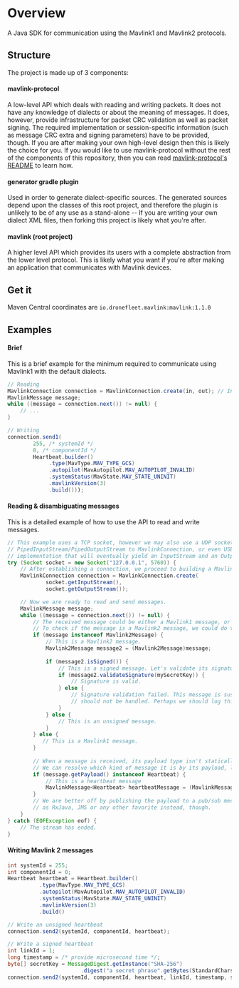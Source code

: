 # Overview
A Java SDK for communication using the Mavlink1 and Mavlink2 protocols.

## Structure

The project is made up of 3 components:
#### mavlink-protocol
A low-level API which deals with reading and writing packets. It does not have any
knowledge of dialects or about the meaning of messages. It does, however, provide infrastructure
for packet CRC validation as well as packet signing. The required implementation or 
session-specific information (such as message CRC extra and signing parameters) have to be 
provided, though. If you are after making your own high-level design then this is likely the 
choice for you. If you would like to use mavlink-protocol without the rest of the components of 
this repository, then you can read [mavlink-protocol's README](https://github.com/dronefleet/mavlink/tree/master/mavlink-protocol)
to learn how.

#### generator gradle plugin
Used in order to generate dialect-specific sources. The generated sources depend upon the
classes of this root project, and therefore the plugin is unlikely to be of any use as a 
stand-alone -- If you are writing your own dialect XML files, then forking this project
is likely what you're after.

#### mavlink (root project)
A higher level API which provides its users with a complete abstraction from the lower level 
protocol. This is likely what you want if you're after making an application that communicates
with Mavlink devices.

## Get it

Maven Central coordinates are `io.dronefleet.mavlink:mavlink:1.1.0`

## Examples

#### Brief
This is a brief example for the minimum required to communicate using Mavlink1 with the
default dialects.

```java
// Reading
MavlinkConnection connection = MavlinkConnection.create(in, out); // InputStream, OutputStream
MavlinkMessage message;
while ((message = connection.next()) != null) {
    // ...
}

// Writing
connection.send1(
        255, /* systemId */
        0, /* componentId */
        Heartbeat.builder()
             .type(MavType.MAV_TYPE_GCS)
             .autopilot(MavAutopilot.MAV_AUTOPILOT_INVALID)
             .systemStatus(MavState.MAV_STATE_UNINIT)
             .mavlinkVersion(3)
             .build()));

```

#### Reading & disambiguating messages
This is a detailed example of how to use the API to read and write messages.
```java
// This example uses a TCP socket, however we may also use a UDP socket by injecting
// PipedInputStream/PipedOutputStream to MavlinkConnection, or even USB by using any
// implementation that will eventually yield an InputStream and an OutputStream.
try (Socket socket = new Socket("127.0.0.1", 5760)) {
    // After establishing a connection, we proceed to building a MavlinkConnection instance.
    MavlinkConnection connection = MavlinkConnection.create(
            socket.getInputStream(), 
            socket.getOutputStream());

    // Now we are ready to read and send messages.
    MavlinkMessage message;
    while ((message = connection.next()) != null) {
        // The received message could be either a Mavlink1 message, or a Mavlink2 message.
        // To check if the message is a Mavlink2 message, we could do the following:
        if (message instanceof Mavlink2Message) {
            // This is a Mavlink2 message.
            Mavlink2Message message2 = (Mavlink2Message)message;
            
            if (message2.isSigned()) {
                // This is a signed message. Let's validate its signature.
                if (message2.validateSignature(mySecretKey)) {
                    // Signature is valid.
                } else {
                    // Signature validation failed. This message is suspicious and
                    // should not be handled. Perhaps we should log this incident.
                }
            } else {
                // This is an unsigned message.
            }
        } else {
           // This is a Mavlink1 message.
        }
        
        // When a message is received, its payload type isn't statically available.
        // We can resolve which kind of message it is by its payload, like so:
        if (message.getPayload() instanceof Heartbeat) {
            // This is a heartbeat message
            MavlinkMessage<Heartbeat> heartbeatMessage = (MavlinkMessage<Heartbeat>)message;
        }
        // We are better off by publishing the payload to a pub/sub mechanism such 
        // as RxJava, JMS or any other favorite instead, though.
    }
} catch (EOFException eof) {
    // The stream has ended.
}
```

#### Writing Mavlink 2 messages
```java
int systemId = 255;
int componentId = 0;
Heartbeat heartbeat = Heartbeat.builder()
          .type(MavType.MAV_TYPE_GCS)
          .autopilot(MavAutopilot.MAV_AUTOPILOT_INVALID)
          .systemStatus(MavState.MAV_STATE_UNINIT)
          .mavlinkVersion(3)
          .build()

// Write an unsigned heartbeat
connection.send2(systemId, componentId, heartbeat);

// Write a signed heartbeat
int linkId = 1;
long timestamp = /* provide microsecond time */;
byte[] secretKey = MessageDigest.getInstance("SHA-256")
                       .digest("a secret phrase".getBytes(StandardCharsets.UTF_8))
connection.send2(systemId, componentId, heartbeat, linkId, timestamp, secretKey);
```